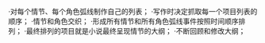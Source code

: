 ·对每个情节、每个角色弧线制作自己的列表；
·写作时决定抓取每一个项目列表的顺序；
     ·情节和角色交织；
     ·形成所有情节和所有角色弧线事件按照时间顺序排列；
 ·最终排列的项目就是小说最终呈现情节的大纲；
 ·不断回顾和修改大纲；


